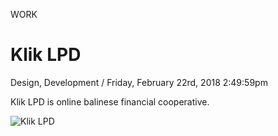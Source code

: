 <p class="type">WORK</p>

# Klik LPD

<p class="meta">Design, Development  /  Friday, February 22rd, 2018 2:49:59pm</p>

Klik LPD is online balinese financial cooperative.

![Klik LPD](https://farooq-agent.web.app/assets/images/works/details/221-klik-lpd/klik-lpd.jpg)
